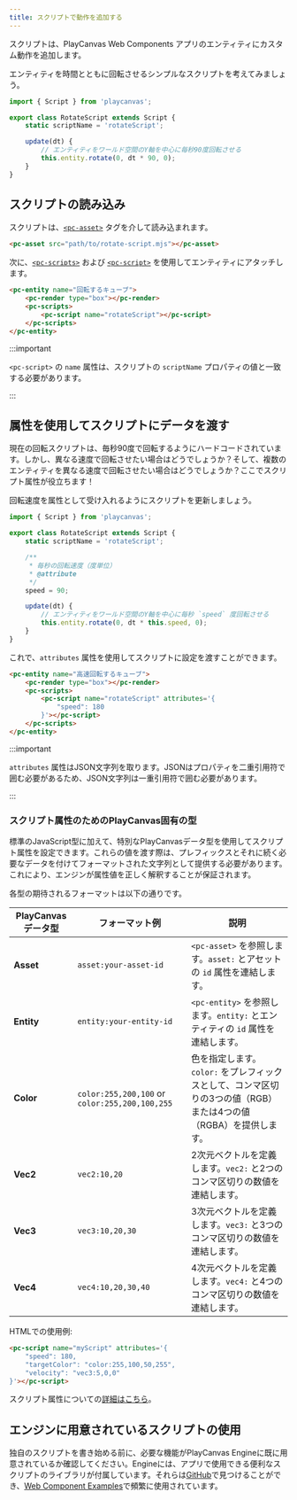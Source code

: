 ```yaml
---
title: スクリプトで動作を追加する
---
```


スクリプトは、PlayCanvas Web Components アプリのエンティティにカスタム動作を追加します。

エンティティを時間とともに回転させるシンプルなスクリプトを考えてみましょう。

```javascript title="rotate-script.mjs"
import { Script } from 'playcanvas';

export class RotateScript extends Script {
    static scriptName = 'rotateScript';

    update(dt) {
        // エンティティをワールド空間のY軸を中心に毎秒90度回転させる
        this.entity.rotate(0, dt * 90, 0);
    }
}
```

## スクリプトの読み込み

スクリプトは、[`<pc-asset>`](../tags/pc-asset) タグを介して読み込まれます。

```html
<pc-asset src="path/to/rotate-script.mjs"></pc-asset>
```

次に、[`<pc-scripts>`](../tags/pc-scripts) および [`<pc-script>`](../tags/pc-script) を使用してエンティティにアタッチします。

```html
<pc-entity name="回転するキューブ">
    <pc-render type="box"></pc-render>
    <pc-scripts>
        <pc-script name="rotateScript"></pc-script>
    </pc-scripts>
</pc-entity>
```

:::important

`<pc-script>` の `name` 属性は、スクリプトの `scriptName` プロパティの値と一致する必要があります。

:::

## 属性を使用してスクリプトにデータを渡す

現在の回転スクリプトは、毎秒90度で回転するようにハードコードされています。しかし、異なる速度で回転させたい場合はどうでしょうか？そして、複数のエンティティを異なる速度で回転させたい場合はどうでしょうか？ここでスクリプト属性が役立ちます！

回転速度を属性として受け入れるようにスクリプトを更新しましょう。

```javascript title="rotate-script.mjs" {6-10,14}
import { Script } from 'playcanvas';

export class RotateScript extends Script {
    static scriptName = 'rotateScript';

    /**
     * 毎秒の回転速度（度単位）
     * @attribute
     */
    speed = 90;

    update(dt) {
        // エンティティをワールド空間のY軸を中心に毎秒 `speed` 度回転させる
        this.entity.rotate(0, dt * this.speed, 0);
    }
}
```

これで、`attributes` 属性を使用してスクリプトに設定を渡すことができます。

```html {4-6}
<pc-entity name="高速回転するキューブ">
    <pc-render type="box"></pc-render>
    <pc-scripts>
        <pc-script name="rotateScript" attributes='{
            "speed": 180
        }'></pc-script>
    </pc-scripts>
</pc-entity>
```

:::important

`attributes` 属性はJSON文字列を取ります。JSONはプロパティを二重引用符で囲む必要があるため、JSON文字列は一重引用符で囲む必要があります。

:::

### スクリプト属性のためのPlayCanvas固有の型

標準のJavaScript型に加えて、特別なPlayCanvasデータ型を使用してスクリプト属性を設定できます。これらの値を渡す際は、プレフィックスとそれに続く必要なデータを付けてフォーマットされた文字列として提供する必要があります。これにより、エンジンが属性値を正しく解釈することが保証されます。

各型の期待されるフォーマットは以下の通りです。

| PlayCanvas データ型 | フォーマット例                           | 説明 |
| -------------------- | ---------------------------------------- | ----------- |
| **Asset**            | `asset:your-asset-id`                    | `<pc-asset>` を参照します。`asset:` とアセットの `id` 属性を連結します。 |
| **Entity**           | `entity:your-entity-id`                  | `<pc-entity>` を参照します。`entity:` とエンティティの `id` 属性を連結します。 |
| **Color**            | `color:255,200,100` or `color:255,200,100,255` | 色を指定します。`color:` をプレフィックスとして、コンマ区切りの3つの値（RGB）または4つの値（RGBA）を提供します。 |
| **Vec2**             | `vec2:10,20`                             | 2次元ベクトルを定義します。`vec2:` と2つのコンマ区切りの数値を連結します。 |
| **Vec3**             | `vec3:10,20,30`                          | 3次元ベクトルを定義します。`vec3:` と3つのコンマ区切りの数値を連結します。 |
| **Vec4**             | `vec4:10,20,30,40`                       | 4次元ベクトルを定義します。`vec4:` と4つのコンマ区切りの数値を連結します。 |

HTMLでの使用例:

```html
<pc-script name="myScript" attributes='{
    "speed": 180,
    "targetColor": "color:255,100,50,255",
    "velocity": "vec3:5,0,0"
}'></pc-script>
```

スクリプト属性についての[詳細はこちら](/user-manual/scripting/fundamentals/script-attributes)。

## エンジンに用意されているスクリプトの使用

独自のスクリプトを書き始める前に、必要な機能がPlayCanvas Engineに既に用意されているか確認してください。Engineには、アプリで使用できる便利なスクリプトのライブラリが付属しています。それらは[GitHub](https://github.com/playcanvas/engine/tree/main/scripts/esm)で見つけることができ、[Web Component Examples](https://playcanvas.github.io/web-components/examples/)で頻繁に使用されています。
